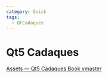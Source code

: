 ```yaml
---
category: Quick
tags:
  - QtCadaques
---
```

# Qt5 Cadaques
[Assets — Qt5 Cadaques Book vmaster](https://qmlbook.github.io/assets/)

